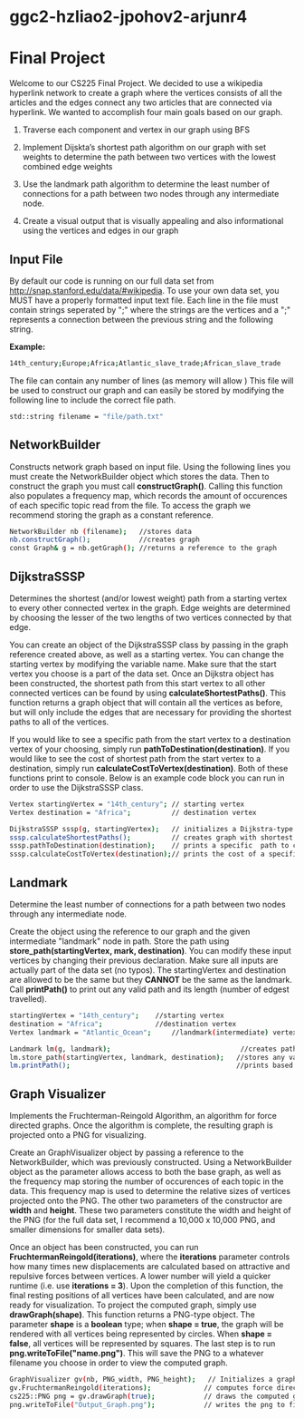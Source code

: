 # ggc2-hzliao2-jpohov2-arjunr4

# Final Project

Welcome to our CS225 Final Project. We decided to use a wikipedia hyperlink network to create a graph where the vertices consists of all the articles and the edges connect any two articles that are connected via hyperlink. 
We wanted to accomplish four main goals based on our graph.

1. Traverse each component and vertex in our graph using BFS
2. Implement Dijskta’s shortest path algorithm on our graph with set weights to determine the path between two vertices with the lowest combined edge weights
3. Use the landmark path algorithm to determine the least number of connections for a path between two nodes through any intermediate node.

4. Create a visual output that is visually appealing and also informational using the vertices and edges in our graph

          

## Input File

By default our code is running on our full data set from http://snap.stanford.edu/data/#wikipedia. To use your own data set, you MUST have a properly formatted input text file. Each line in the file must contain strings seperated by ";" where the strings are the vertices and a ";" represents a connection between the previous string and the following string.

__Example:__

```bash
14th_century;Europe;Africa;Atlantic_slave_trade;African_slave_trade
```
The file can contain any number of lines (as memory will allow
)
This file will be used to construct our graph and can easily be stored by modifying the following line to include the correct file path.

```bash
std::string filename = "file/path.txt"
```

## NetworkBuilder

Constructs network graph based on input file. Using the following lines you must create the NetworkBuilder object which stores the data. Then to construct the graph you must call __constructGraph()__. Calling this function also populates a frequency map, which records the amount of occurences of each specific topic read from the file. To access the graph we recommend storing the graph as a constant reference.

```bash
NetworkBuilder nb (filename);   //stores data
nb.constructGraph();            //creates graph
const Graph& g = nb.getGraph(); //returns a reference to the graph
```

## DijkstraSSSP
Determines the shortest (and/or lowest weight) path from a starting vertex to every other connected vertex in the graph. Edge weights are determined by choosing the lesser of the two lengths of two vertices connected by that edge.

You can create an object of the DijkstraSSSP class by passing in the graph reference created above, as well as a starting vertex. You can change the starting vertex by modifying the variable name. Make sure that the start vertex you choose is a part of the data set. Once an Dijkstra object has been constructed, the shortest path from this start vertex to all other connected vertices can be found by using __calculateShortestPaths()__. This function returns a graph object that will contain all the vertices as before, but will only include the edges that are necessary for providing the shortest paths to all of the vertices.

 If you would like to see a specific path from the start vertex to a destination vertex of your choosing, simply run __pathToDestination(destination)__. If you would like to see the cost of shortest path from the start vertex to a destination, simply run __calculateCostToVertex(destination)__. Both of these functions print to console. Below is an example code block you can run in order to use the DijkstraSSSP class.

```bash
Vertex startingVertex = "14th_century"; // starting vertex
Vertex destination = "Africa";          // destination vertex

DijkstraSSSP sssp(g, startingVertex);   // initializes a Dijkstra-type object
sssp.calculateShortestPaths();          // creates graph with shortest paths to all connected vertices from starting vertex
sssp.pathToDestination(destination);    // prints a specific  path to console
sssp.calculateCostToVertex(destination);// prints the cost of a specific path to console
```

## Landmark
Determine the least number of connections for a path between two nodes through any intermediate node.


Create the object using the reference to our graph and the given intermediate "landmark" node in path. Store the path using __store_path(startingVertex, mark, destination)__. You can modify these input vertices by changing their previous declaration. Make sure all inputs are actually part of the data set (no typos). The startingVertex and destination are allowed to be the same but they __CANNOT__ be the same as the landmark. Call __printPath()__ to print out any valid path and its length (number of edgest travelled).

```bash
startingVertex = "14th_century";    //starting vertex
destination = "Africa";             //destination vertex
Vertex landmark = "Atlantic_Ocean";     //landmark(intermediate) vertex

Landmark lm(g, landmark);                                //creates path between vertices
lm.store_path(startingVertex, landmark, destination);   //stores any valid path
lm.printPath();                                         //prints based on what has been stored
```

## Graph Visualizer
Implements the Fruchterman-Reingold Algorithm, an algorithm for force directed graphs. Once the algorithm is complete, the resulting graph is projected onto a PNG for visualizing.

Create an GraphVisualizer object by passing a reference to the NetworkBuilder, which was previously constructed. Using a NetworkBuilder object as the parameter allows access to both the base graph, as well as the frequency map storing the number of occurences of each topic in the data. This frequency map is used to determine the relative sizes of vertices projected onto the PNG. The other two parameters of the constructor are __width__ and __height__. These two parameters constitute the width and height of the PNG (for the full data set, I recommend a 10,000 x 10,000 PNG, and smaller dimensions for smaller data sets). 

Once an object has been constructed, you can run __FruchtermanReingold(iterations)__, where the __iterations__ parameter controls how many times new displacements are calculated based on attractive and repulsive forces between vertices. A lower number will yield a quicker runtime (i.e. use __iterations = 3__). Upon the completion of this function, the final resting positions of all vertices have been calculated, and are now ready for visualization. To project the computed graph, simply use __drawGraph(shape)__. This function returns a PNG-type object. The parameter __shape__ is a __boolean__ type; when __shape = true__, the graph will be rendered with all vertices being represented by circles. When __shape = false__, all vertices will be represented by squares. The last step is to run __png.writeToFile("name.png")__. This will save the PNG to a whatever filename you choose in order to view the computed graph.

```bash
GraphVisualizer gv(nb, PNG_width, PNG_height);   // Initializes a graph visualizer object; make sure choose appropriate dimensions for size of data set
gv.FruchtermanReingold(iterations);             // computes force directed gragh
cs225::PNG png = gv.drawGraph(true);            // draws the computed graph onto a PNG; choose true for circle representation of vertices, false for square
png.writeToFile("Output_Graph.png");            // writes the png to file
```